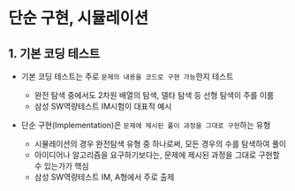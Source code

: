 # 단순 구현, 시뮬레이션

## 1. 기본 코딩 테스트
- 기본 코딩 테스트는 주로 `문제의 내용을 코드로 구현 가능`한지 테스트
    - 완전 탐색 중에서도 2차원 배열의 탐색, 델타 탐색 등 선형 탐색이 주를 이룸
    - 삼성 SW역량테스트 IM시험이 대표적 예시

- 단순 구현(Implementation)은 `문제에 제시된 풀이 과정을 그대로 구현`하는 유형
    - 시뮬레이션의 경우 완전탐색 유형 중 하나로써, 모든 경우의 수를 탐색하여 풀이
    - 아이디어나 알고리즘을 요구하기보다는, 문제에 제시된 과정을 그대로 구현할 수 있는가가 핵심
    - 삼성 SW역량테스트 IM, A형에서 주로 출제